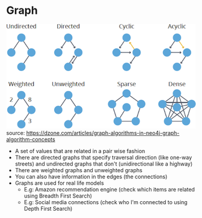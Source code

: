 # Graph

![Directed, undirected and weighted graphs](/images/graph-properties.png)
source: https://dzone.com/articles/graph-algorithms-in-neo4j-graph-algorithm-concepts

- A set of values that are related in a pair wise fashion
- There are directed graphs that specify traversal direction (like one-way streets) and undirected graphs that don't (unidirectional like a highway)
- There are weighted graphs and unweighted graphs
- You can also have information in the edges (the connections)
- Graphs are used for real life models
    - E.g: Amazon recommendation engine (check which items are related using Breadth First Search)
    - E.g: Social media connections (check who I'm connected to using Depth First Search)
